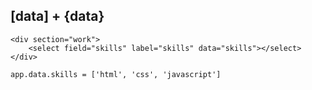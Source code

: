 ## [data] + {data}

```
<div section="work">
    <select field="skills" label="skills" data="skills"></select>
</div>
```

```
app.data.skills = ['html', 'css', 'javascript']
```